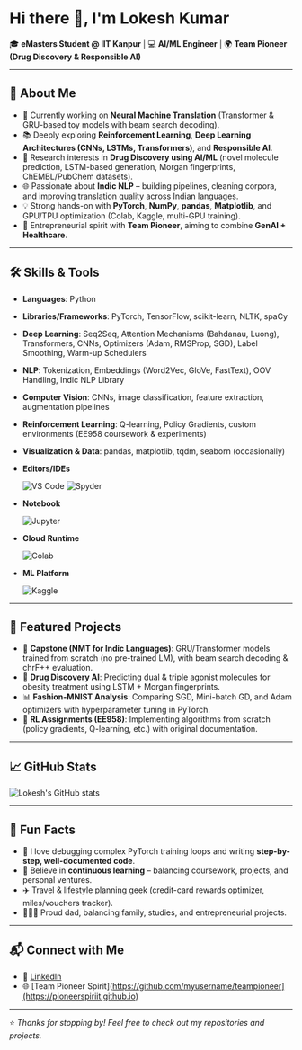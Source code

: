 # Hi there 👋, I'm Lokesh Kumar  

🎓 **eMasters Student @ IIT Kanpur** | 💻 **AI/ML Engineer** | 🌍 **Team Pioneer (Drug Discovery & Responsible AI)**  

---

## 🚀 About Me  
- 🔭 Currently working on **Neural Machine Translation** (Transformer & GRU-based toy models with beam search decoding).  
- 📚 Deeply exploring **Reinforcement Learning**, **Deep Learning Architectures (CNNs, LSTMs, Transformers)**, and **Responsible AI**.  
- 🔬 Research interests in **Drug Discovery using AI/ML** (novel molecule prediction, LSTM-based generation, Morgan fingerprints, ChEMBL/PubChem datasets).  
- 🌐 Passionate about **Indic NLP** – building pipelines, cleaning corpora, and improving translation quality across Indian languages.  
- 💡 Strong hands-on with **PyTorch**, **NumPy**, **pandas**, **Matplotlib**, and GPU/TPU optimization (Colab, Kaggle, multi-GPU training).  
- 🧩 Entrepreneurial spirit with **Team Pioneer**, aiming to combine **GenAI + Healthcare**.  

---

## 🛠️ Skills & Tools  

- **Languages**: Python  
- **Libraries/Frameworks**: PyTorch, TensorFlow, scikit-learn, NLTK, spaCy  
- **Deep Learning**: Seq2Seq, Attention Mechanisms (Bahdanau, Luong), Transformers, CNNs, Optimizers (Adam, RMSProp, SGD), Label Smoothing, Warm-up Schedulers  
- **NLP**: Tokenization, Embeddings (Word2Vec, GloVe, FastText), OOV Handling, Indic NLP Library  
- **Computer Vision**: CNNs, image classification, feature extraction, augmentation pipelines  
- **Reinforcement Learning**: Q-learning, Policy Gradients, custom environments (EE958 coursework & experiments)  
- **Visualization & Data**: pandas, matplotlib, tqdm, seaborn (occasionally)  
- **Editors/IDEs**
  
  ![VS Code](https://img.shields.io/badge/Editor-VS%20Code-blue?logo=visual-studio-code&logoColor=white)
  ![Spyder](https://img.shields.io/badge/IDE-Spyder-red?logo=spyder-ide&logoColor=white)
  
- **Notebook**
  
  ![Jupyter](https://img.shields.io/badge/Notebook-Jupyter-orange?logo=jupyter&logoColor=white)
  
- **Cloud Runtime**
  
  ![Colab](https://img.shields.io/badge/Cloud-Colab-yellow?logo=googlecolab&logoColor=black)
  
- **ML Platform**
  
  ![Kaggle](https://img.shields.io/badge/ML%20Platform-Kaggle-20BEFF?logo=kaggle&logoColor=white)

---

## 📂 Featured Projects  
- 📝 **Capstone (NMT for Indic Languages)**: GRU/Transformer models trained from scratch (no pre-trained LM), with beam search decoding & chrF++ evaluation.  
- 🧪 **Drug Discovery AI**: Predicting dual & triple agonist molecules for obesity treatment using LSTM + Morgan fingerprints.  
- 📊 **Fashion-MNIST Analysis**: Comparing SGD, Mini-batch GD, and Adam optimizers with hyperparameter tuning in PyTorch.  
- 🤖 **RL Assignments (EE958)**: Implementing algorithms from scratch (policy gradients, Q-learning, etc.) with original documentation.  

---

## 📈 GitHub Stats  

![Lokesh's GitHub stats](https://github-readme-stats.vercel.app/api?username=loki-2025&show_icons=true&theme=radical) 

---

## 🌟 Fun Facts  
- 📖 I love debugging complex PyTorch training loops and writing **step-by-step, well-documented code**.  
- 🧠 Believe in **continuous learning** – balancing coursework, projects, and personal ventures.  
- ✈️ Travel & lifestyle planning geek (credit-card rewards optimizer, miles/vouchers tracker).  
- 👨‍👧‍👦 Proud dad, balancing family, studies, and entrepreneurial projects.  

---

## 📬 Connect with Me  
- 💼 [LinkedIn](https://www.linkedin.com/in/lokesh-kumar-2556b02b/)  
- 🌐 [Team Pioneer Spirit](https://github.com/myusername/teampioneer](https://pioneerspiriit.github.io)  

---

⭐️ *Thanks for stopping by! Feel free to check out my repositories and projects.*  
